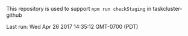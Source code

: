 This repository is used to support `npm run checkStaging` in taskcluster-github

Last run: Wed Apr 26 2017 14:35:12 GMT-0700 (PDT)